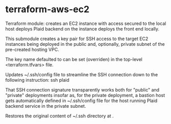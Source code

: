 # terraform-aws-ec2
Terraform module:
creates an EC2 instance with access secured to the local host
deploys Plaid backend on the instance
deploys the front end locally.

This submodule creates a key pair for SSH access to the target EC2 instances
being deployed in the public and, optionally, private subnet of the pre-created hosting VPC.

The key name defaulted to <plaid> can be set (overriden) in the top-level <terraform.tfvars> file.

Updates ~/.ssh/config file to streamline the SSH connection down to the following instruction:
        ssh plaid

That SSH connection signature transparently works both for "public" and "private" deployments
insofar as, for the private deployment, a bastion host gets automatically defined in ~/.ssh/config file
for the host running Plaid backend service in the private subnet.

Restores the original content of ~/.ssh directory at <terraform destroy>.

